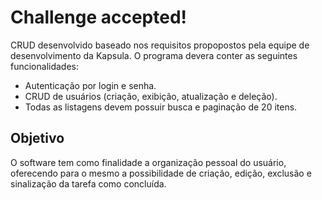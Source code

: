 <h1> Challenge accepted! </h1>

CRUD desenvolvido baseado nos requisitos propopostos pela equipe de desenvolvimento da Kapsula. O programa devera conter as seguintes funcionalidades: 

<ul>
    <li> Autenticação por login e senha. <br> </li>
    <li> CRUD de usuários (criação, exibição, atualização e deleção). <br> </li>     
    <li> Todas as listagens devem possuir busca e paginação de 20 itens. <br> </li>       
</ul>


<h2> Objetivo </h2>

O software tem como finalidade a organização pessoal do usuário, oferecendo para o mesmo a possibilidade de criação, edição, exclusão e sinalização da tarefa como concluída.



